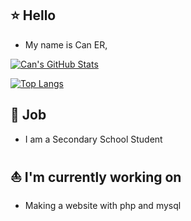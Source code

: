 ## ⭐ Hello

- My name is Can ER,


[![Can's GitHub Stats](https://github-readme-stats.vercel.app/api?username=canbluebird&show_icons=true&count_private=true)](https://github.com/canbluebird)

[![Top Langs](https://github-readme-stats.vercel.app/api/top-langs/?username=canbluebird&layout=compact)](https://github.com/canbluebird)

## 🧪 Job

- I am a Secondary School Student

## ⛵ I'm currently working on
- Making a website with php and mysql
